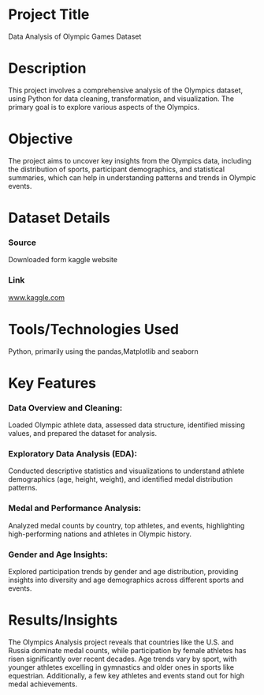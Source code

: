 # Project Title
Data Analysis of Olympic Games Dataset
# Description
This project involves a comprehensive analysis of the Olympics dataset, using Python for data cleaning, transformation, and visualization. The primary goal is to explore various aspects of the Olympics.
# Objective
The project aims to uncover key insights from the Olympics data, including the distribution of sports, participant demographics, and statistical summaries, which can help in understanding patterns and trends in Olympic events.
# Dataset Details
### Source
Downloaded form kaggle website
### Link
www.kaggle.com
# Tools/Technologies Used
Python, primarily using the pandas,Matplotlib and seaborn
# Key Features
### Data Overview and Cleaning: 
Loaded Olympic athlete data, assessed data structure, identified missing values, and prepared the dataset for analysis.

### Exploratory Data Analysis (EDA): 
Conducted descriptive statistics and visualizations to understand athlete demographics (age, height, weight), and identified medal distribution patterns.

### Medal and Performance Analysis: 
Analyzed medal counts by country, top athletes, and events, highlighting high-performing nations and athletes in Olympic history.

### Gender and Age Insights: 
Explored participation trends by gender and age distribution, providing insights into diversity and age demographics across different sports and events.

# Results/Insights
The Olympics Analysis project reveals that countries like the U.S. and Russia dominate medal counts, while participation by female athletes has risen significantly over recent decades. Age trends vary by sport, with younger athletes excelling in gymnastics and older ones in sports like equestrian. Additionally, a few key athletes and events stand out for high medal achievements.
